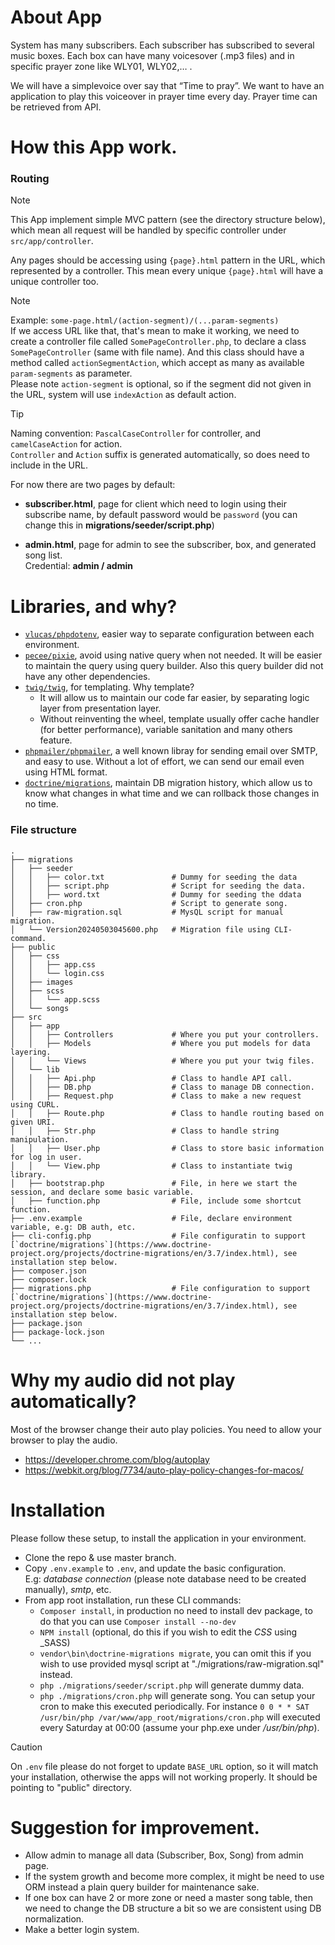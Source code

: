 # About App  
System has many subscribers. Each subscriber has subscribed 
to several music boxes. Each box can have many voicesover 
(.mp3 files) and in specific prayer zone like WLY01, WLY02,… .  

We will have a simplevoice over say that “Time to pray”. We 
want to have an application to play this voiceover in prayer
time every day. Prayer time can be retrieved from API.

# How this App work.
### Routing

> [!NOTE]  
> This App implement simple MVC pattern (see the directory structure 
> below), which mean all request will be handled by specific 
> controller under `src/app/controller`.  
>
> Any pages should be accessing using `{page}.html` pattern in the 
> URL, which represented by a controller. This mean every unique 
> `{page}.html` will have a unique controller too.


> [!NOTE]  
> Example: `some-page.html/(action-segment)/(...param-segments)`  
> If we access URL like that, that's mean to make it working, we need
> to create a controller file called `SomePageController.php`, to 
> declare a class `SomePageController` (same with file name). And
> this class should have a method called `actionSegmentAction`, which
> accept as many as available `param-segments` as parameter.  
> Please note `action-segment` is optional, so if the segment did not
> given in the URL, system will use `indexAction` as default action.  

> [!TIP]  
> Naming convention: `PascalCaseController` for controller, and
> `camelCaseAction` for action.  
> `Controller` and `Action` suffix is generated automatically, so
> does need to include in the URL.

For now there are two pages by default:  
- **subscriber.html**, page for client which need to login
using their subscribe name, by default password would be 
`password` (you can change this in **migrations/seeder/script.php**)   

- **admin.html**, page for admin to see the subscriber, box, and
generated song list.  
Credential: **admin / admin**



# Libraries, and why?
* [`vlucas/phpdotenv`](https://github.com/vlucas/phpdotenv), 
easier way to separate configuration between each environment.
* [`pecee/pixie`](https://github.com/skipperbent/pecee-pixie), 
avoid using native query when not needed. It will be easier to 
maintain the query using query builder. Also this query builder 
did not have any other dependencies.
* [`twig/twig`](https://github.com/twigphp/Twig), for templating.
Why template? 
  * It will allow us to maintain our code far easier, by 
  separating logic layer from presentation layer.
  * Without reinventing the wheel, template usually offer
  cache handler (for better performance), variable sanitation
  and many others feature.
* [`phpmailer/phpmailer`](https://github.com/PHPMailer/PHPMailer),
a well known libray for sending email over SMTP, and easy to use.
Without a lot of effort, we can send our email even using HTML format.
* [`doctrine/migrations`](https://github.com/doctrine/migrations), 
maintain DB migration history, which allow us to know what changes 
in what time and we can rollback those changes in no time.

### File structure

```
.  
├── migrations                 
│   ├── seeder   
│   │   ├── color.txt               # Dummy for seeding the data  
│   │   ├── script.php              # Script for seeding the data.  
│   │   ├── word.txt                # Dummy for seeding the ddata            
│   ├── cron.php                    # Script to generate song.            
│   ├── raw-migration.sql           # MysQL script for manual migration.  
│   └── Version20240503045600.php   # Migration file using CLI-command.  
├── public                  
│   ├── css  
│   │   ├── app.css  
│   │   └── login.css  
│   ├── images  
│   ├── scss  
│   │   └── app.scss  
│   └── songs  
├── src                  
│   ├── app  
│   │   ├── Controllers             # Where you put your controllers.  
│   │   ├── Models                  # Where you put models for data layering.  
│   │   └── Views                   # Where you put your twig files.                     
│   └── lib  
│   │   ├── Api.php                 # Class to handle API call.  
│   │   ├── DB.php                  # Class to manage DB connection.  
│   │   ├── Request.php             # Class to make a new request using CURL.    
│   │   ├── Route.php               # Class to handle routing based on given URI.    
│   │   ├── Str.php                 # Class to handle string manipulation.  
│   │   ├── User.php                # Class to store basic information for log in user.  
│   │   └── View.php                # Class to instantiate twig library.                
│   ├── bootstrap.php               # File, in here we start the session, and declare some basic variable.               
│   ├── function.php                # File, include some shortcut function.
├── .env.example                    # File, declare environment variable, e.g: DB auth, etc.  
├── cli-config.php                  # File configuratin to support [`doctrine/migrations`](https://www.doctrine-project.org/projects/doctrine-migrations/en/3.7/index.html), see installation step below. 
├── composer.json         
├── composer.lock 
├── migrations.php                  # File configuration to support [`doctrine/migrations`](https://www.doctrine-project.org/projects/doctrine-migrations/en/3.7/index.html), see installation step below.          
├── package.json 
├── package-lock.json
└── ...

```

# Why my audio did not play automatically?
Most of the browser change their auto play 
policies. You need to allow your browser to play the audio.
- https://developer.chrome.com/blog/autoplay
- https://webkit.org/blog/7734/auto-play-policy-changes-for-macos/


# Installation
Please follow these setup, to install the application in your environment.  

* Clone the repo & use master branch.
* Copy `.env.example` to `.env`, and update the basic configuration.  
E.g:  _database connection_ (please note database need to be created manually), 
_smtp_, etc.
* From app root installation, run these CLI commands:  
   * `Composer install`, in production no need to install dev package, to do that you
   can use `Composer install --no-dev`
   * `NPM install` (optional, do this if you wish to edit the _CSS_ using _SASS)
   * `vendor\bin\doctrine-migrations migrate`, you can omit this if you wish
   to use provided mysql script at "./migrations/raw-migration.sql"
   instead.
   * `php ./migrations/seeder/script.php` will generate dummy data.
   * `php ./migrations/cron.php` will generate song. You can setup your
   cron to make this executed periodically. For instance 
   `0 0 * * SAT /usr/bin/php /var/www/app_root/migrations/cron.php`
   will executed every Saturday at 00:00 (assume your php.exe under _/usr/bin/php_).

> [!CAUTION]  
> On `.env` file please do not forget to update `BASE_URL` option,
> so it will match your installation, otherwise the apps will not
> working properly.
> It should be pointing to "public" directory.

# Suggestion for improvement.
* Allow admin to manage all data (Subscriber, Box, Song) from admin 
page. 
* If the system growth and become more complex, it might be need to 
use ORM instead a plain query builder for maintenance sake.
* If one box can have 2 or more zone or need a master song table,
then we need to change the DB structure a bit so we are consistent 
using DB normalization.
* Make a better login system.
